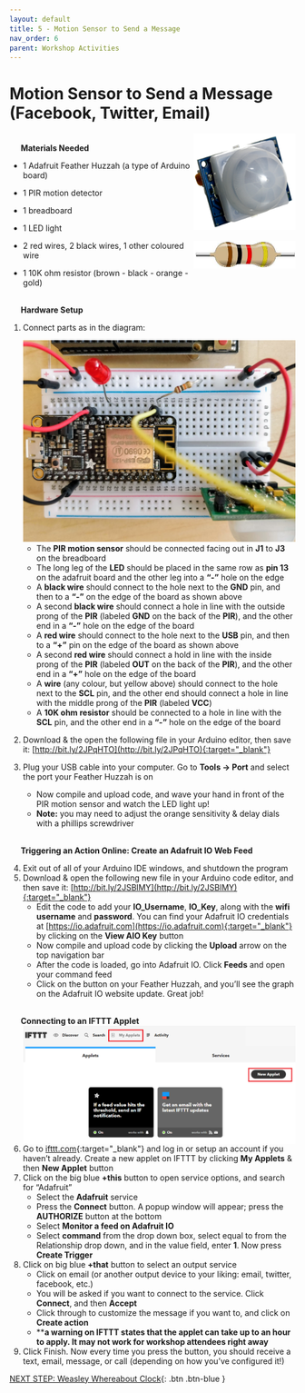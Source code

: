 ```yaml
---
layout: default
title: 5 - Motion Sensor to Send a Message
nav_order: 6
parent: Workshop Activities
---
```


# Motion Sensor to Send a Message (Facebook, Twitter, Email)

<img src="images/act-5/1-motion.png" alt="resistor" style="float:right;width:180px;">

<br>&nbsp;&nbsp;&nbsp;&nbsp;&nbsp;**Materials Needed**

-   1 Adafruit Feather Huzzah (a type of Arduino board)
-   1 PIR motion detector
-   1 breadboard
-   1 LED light

    <img src="images/act-2/1-res.png" alt="resistor" style="float:right;width:180px;">

-   2 red  wires, 2 black wires, 1 other coloured wire
-   1 10K ohm resistor (brown - black - orange - gold)

<br>&nbsp;&nbsp;&nbsp;&nbsp;&nbsp;**Hardware Setup**

1.  Connect parts as in the diagram:
    
    <img src="images/act-5/1-breadboard.png" alt="resistor" style="width:720px;">
    
    -   The **PIR motion sensor** should be connected facing out in **J1** to **J3** on the breadboard
    -   The long leg of the **LED** should be placed in the same row as **pin 13** on the adafruit board and the other leg into a **“-”** hole on the edge
    -   A **black wire** should connect to the hole next to the **GND** pin, and then to a **“-”** on the edge of the board as shown above
    -   A second **black wire** should connect a hole in line with the outside prong of the **PIR** (labeled **GND** on the back of the **PIR**), and the other end in a **“-”** hole on the edge of the board
    -   A **red wire** should connect to the hole next to the **USB** pin, and then to a **“+”** pin on the edge of the board as shown above
    -   A second **red wire** should connect a hold in line with the inside prong of the **PIR** (labeled **OUT** on the back of the **PIR**), and the other end in a **“+”** hole on the edge of the board
    -   A **wire** (any colour, but yellow above) should connect to the hole next to the **SCL** pin, and the other end should connect a hole in line with the middle prong of the **PIR** (labeled **VCC**)
    -   A **10K ohm resistor** should be connected to a hole in line with the **SCL** pin, and the other end in a **“-”** hole on the edge of the board
2.  Download & the open the following file in your Arduino editor, then save it: [http://bit.ly/2JPqHTO](http://bit.ly/2JPqHTO){:target="_blank"}
3.  Plug your USB cable into your computer.  Go to **Tools -> Port** and select the port your Feather Huzzah is on
    -   Now compile and upload code, and wave your hand in front of the PIR motion sensor and watch the LED light up!
    -   **Note:** you may need to adjust the orange sensitivity & delay dials with a phillips screwdriver

<br>&nbsp;&nbsp;&nbsp;&nbsp;&nbsp;**Triggering an Action Online: Create an Adafruit IO Web Feed**

4.  Exit out of all of your Arduino IDE windows, and shutdown the program
5.  Download & open the following new file in your Arduino code editor, and then save it: [http://bit.ly/2JSBlMY](http://bit.ly/2JSBlMY){:target="_blank"}
    -   Edit the code to add your **IO_Username**, **IO_Key**, along with the **wifi username** and **password**. You can find your Adafruit IO credentials at [https://io.adafruit.com](https://io.adafruit.com){:target="_blank"} by clicking on the **View AIO Key** button
    -   Now compile and upload code by clicking the **Upload** arrow on the top navigation bar
    -   After the code is loaded, go into Adafruit IO. Click **Feeds** and open your command feed
    -   Click on the button on your Feather Huzzah, and you’ll see the graph on the Adafruit IO website update. Great job!

<br>&nbsp;&nbsp;&nbsp;&nbsp;&nbsp;**Connecting to an IFTTT Applet**
<br>
    <img src="images/act-5/5-applet.png" alt="resistor" style="float:right;width:480px;">

6.  Go to [ifttt.com](https://ifttt.com/){:target="_blank"} and log in or setup an account if you haven’t already. Create a new applet on IFTTT by clicking **My Applets** & then **New Applet** button
7.  Click on the big blue **+this** button to open service options, and search for “Adafruit”
    -   Select the **Adafruit** service
    -   Press the **Connect** button. A popup window will appear; press the **AUTHORIZE** button at the bottom
    -   Select **Monitor a feed on Adafruit IO**
    -   Select **command** from the drop down box, select equal to from the Relationship drop down, and in the value field, enter **1**. Now press **Create Trigger**
8.  Click on big blue **+that** button to select an output service
    -   Click on email (or another output device to your liking: email, twitter, facebook, etc.)
    -   You will be asked if you want to connect to the service. Click **Connect**, and then **Accept**
    -   Click through to customize the message if you want to, and click on **Create action**
    -   \*\***a warning on IFTTT states that the applet can take up to an hour to apply. It may not work for workshop attendees right away**
9.  Click Finish. Now every time you press the button, you should receive a text, email, message, or call (depending on how you’ve configured it!)

[NEXT STEP: Weasley Whereabout Clock](act-6.html){: .btn .btn-blue }
